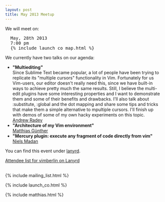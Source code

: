 ```yaml
---
layout: post
title: May 2013 Meetup
---
```


We will meet on:

<pre>
  May, 28th 2013
  7:00 pm
  {% include launch_co_map.html %}
</pre>


We currently have two talks on our agenda:


<ul>
    <li>
      <strong>"Multiediting"</strong>
      <br>
      Since Sublime Text became popular, a lot of people have been trying to replicate its "multiple cursors"
      functionality in Vim. Fortunately for us Vim-users, our editor doesn't really need this, since we have built-in
      ways to achieve pretty much the same results. Still, I believe the multi-edit plugins have some interesting
      properties and I want to demonstrate them and some of their benefits and drawbacks. I'll also talk about
      :substitute, :global and the dot mapping and share some tips and tricks that make them a simple alternative to
      mpultiple cursors. I'll finish up with demos of some of my own hacky experiments on this topic.
      <br>
      <a href="https://twitter.com/federicogalassi">Andrew Radev</a>
    </li>
    <li>
      <strong>"Architecture of my Vim environment"</strong>
      <br>
      <a href="https://twitter.com/wikimatze">Matthias Günther</a>
    </li>
    <li>
      <strong>"Mercury plugin: execute any fragment of code directly from vim"</strong>
      <br>
      <a href="http://www.pushingbits.net/">Niels Madan</a>
    </li>
</ul>


You can find this event under [lanyrd](http://lanyrd.com/cptcr).

<div class="lanyrd-target-participants">
    <a href="http://lanyrd.com/2013/vimberlin/attendees/"
        class="lanyrd-participants">
        Attendee list for vimberlin on Lanyrd
    </a>
</div>

<script src="http://cdn.lanyrd.net/badges/embed-v1.min.js"></script>

<br>

{% include mailing_list.html %}

{% include launch_co.html %}

{% include matthias.html %}

